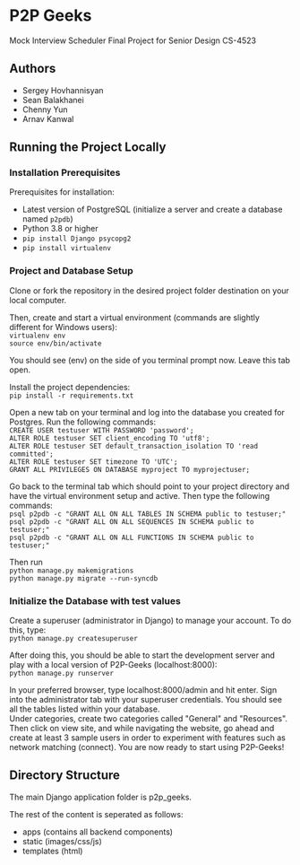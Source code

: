 # P2P Geeks
Mock Interview Scheduler
Final Project for Senior Design CS-4523 

## Authors
- Sergey Hovhannisyan
- Sean Balakhanei
- Chenny Yun
- Arnav Kanwal

## Running the Project Locally

### Installation Prerequisites

Prerequisites for installation:
- Latest version of PostgreSQL (initialize a server and create a database named `p2pdb`)
- Python 3.8 or higher
- `pip install Django psycopg2`
- `pip install virtualenv`

### Project and Database Setup

Clone or fork the repository in the desired project folder destination on your local computer. <br />

Then, create and start a virtual environment (commands are slightly different for Windows users): <br />
`virtualenv env` <br /> 
`source env/bin/activate` <br /> 

You should see (env) on the side of you terminal prompt now. Leave this tab open.  

Install the project dependencies: <br />
`pip install -r requirements.txt` <br />

Open a new tab on your terminal and log into the database you created for Postgres. Run the following commands: <br />
`CREATE USER testuser WITH PASSWORD 'password';` <br />
`ALTER ROLE testuser SET client_encoding TO 'utf8';` <br />
`ALTER ROLE testuser SET default_transaction_isolation TO 'read committed';` <br />
`ALTER ROLE testuser SET timezone TO 'UTC';` <br />
`GRANT ALL PRIVILEGES ON DATABASE myproject TO myprojectuser;` <br />

Go back to the terminal tab which should point to your project directory and have the virtual environment setup and active. Then type the following commands: <br />
`psql p2pdb -c "GRANT ALL ON ALL TABLES IN SCHEMA public to testuser;"` <br />
`psql p2pdb -c "GRANT ALL ON ALL SEQUENCES IN SCHEMA public to testuser;"` <br />
`psql p2pdb -c "GRANT ALL ON ALL FUNCTIONS IN SCHEMA public to testuser;"` <br />


Then run <br />
`python manage.py makemigrations` <br />
`python manage.py migrate --run-syncdb` <br />

### Initialize the Database with test values

Create a superuser (administrator in Django) to manage your account. To do this, type:<br />
`python manage.py createsuperuser` <br />

After doing this, you should be able to start the development server and play with a local version of P2P-Geeks (localhost:8000): <br />
`python manage.py runserver` <br />

In your preferred browser, type localhost:8000/admin and hit enter. Sign into the administrator tab with your superuser credentials.
You should see all the tables listed within your database. 
<br />
Under categories, create two categories called "General" and "Resources". Then click on view site, and while navigating the website, go ahead 
and create at least 3 sample users in order to experiment with features such as network matching (connect). You are now ready to start using P2P-Geeks!
 
## Directory Structure
The main Django application folder is p2p_geeks.

The rest of the content is seperated as follows:
- apps (contains all backend components)
- static (images/css/js)
- templates (html)
